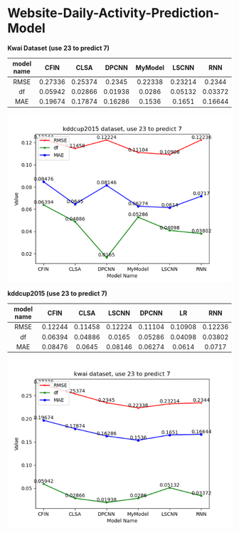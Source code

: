 # Website-Daily-Activity-Prediction-Model

**Kwai Dataset (use 23 to predict 7)**

| model name |  CFIN   |  CLSA   |  DPCNN  | MyModel |  LSCNN  |   RNN   |
|:----------:|:-------:|:-------:|:-------:|:-------:|:-------:|:-------:|
|    RMSE    | 0.27336 | 0.25374 | 0.2345  | 0.22338 | 0.23214 | 0.2344  |
|     df     | 0.05942 | 0.02866 | 0.01938 | 0.0286  | 0.05132 | 0.03372 |
|    MAE     | 0.19674 | 0.17874 | 0.16286 | 0.1536  | 0.1651  | 0.16644 |

![kddcup2015_23_7](log/result_picture/kddcup2015_23_7.png)

**kddcup2015 (use 23 to predict 7)**

| model name |  CFIN   |  CLSA   |  LSCNN  |  DPCNN  |   LR    |   RNN   |
|:----------:|:-------:|:-------:|:-------:|:-------:|:-------:|:-------:|
|    RMSE    | 0.12244 | 0.11458 | 0.12224 | 0.11104 | 0.10908 | 0.12236 |
|     df     | 0.06394 | 0.04886 | 0.0165  | 0.05286 | 0.04098 | 0.03802 |
|    MAE     | 0.08476 | 0.0645  | 0.08146 | 0.06274 | 0.0614  | 0.0717  |

![kwai_23_7](log/result_picture/kwai_23_7.png)